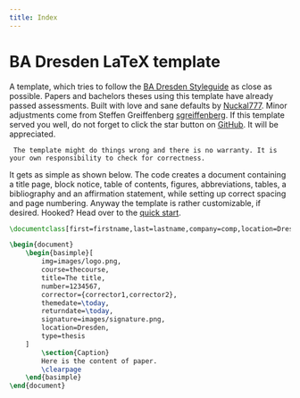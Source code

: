 ```yaml
---
title: Index
---
```

# BA Dresden LaTeX template

A template, which tries to follow the
[BA Dresden Styleguide](https://www.ba-dresden.de/fileadmin/dresden/downloads/zentrale-dokumente/LEITFADEN_webv2.pdf)
as close as possible.
Papers and bachelors theses using this template have already passed assessments.
Built with love and sane defaults by [Nuckal777](https://github.com/Nuckal777).
Minor adjustments come from Steffen Greiffenberg [sgreiffenberg](https://github.com/sgreiffenberg).
If this template served you well, do not forget to click the star button on
[GitHub](https://github.com/ba-dresden/ba-latex-template).
It will be appreciated.

```warning
 The template might do things wrong and there is no warranty. It is your own responsibility to check for correctness.
```

It gets as simple as shown below.
The code creates a document containing a title page, block notice, table of contents, figures, abbreviations, tables,
a bibliography and an affirmation statement, while setting up correct spacing and page numbering.
Anyway the template is rather customizable, if desired.
Hooked? Head over to the [quick start](./quickstart).

```latex
\documentclass[first=firstname,last=lastname,company=comp,location=Dresden,simple]{baarticle}

\begin{document}
    \begin{basimple}[
        img=images/logo.png,
        course=thecourse,
        title=The title,
        number=1234567,
        corrector={corrector1,corrector2},
        themedate=\today,
        returndate=\today,
        signature=images/signature.png,
        location=Dresden,
        type=thesis
    ]
        \section{Caption}
        Here is the content of paper.
        \clearpage
    \end{basimple}
\end{document}
```
